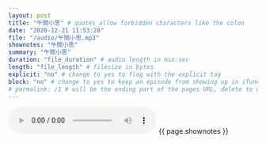```yaml
---
layout: post
title: "午間小思" # quotes allow forbidden characters like the colon
date: "2020-12-21 11:53:28"
file: "/audio/午間小思.mp3"
shownotes: "午間小思"
summary: "午間小思"
duration: "file_duration" # audio length in min:sec
length: "file_length" # filesize in bytes
explicit: "no" # change to yes to flag with the explicit tag
block: "no" # change to yes to keep an episode from showing up in iTunes
# permalink: /1 # will be the ending part of the pages URL, delete to default to the title
---
```


<audio controls>
<source src="{{site.url}}{{site.baseurl}}{{ page.file }}" type="audio/x-mp3">
Your browser does not support the audio element.
</audio>
{{ page.shownotes }}
